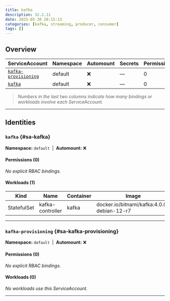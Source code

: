 ```yaml
---
title: kafka
description: 32.2.11
date: 2025-05-30 20:15:13
categories: [kafka, streaming, producer, consumer]
tags: []
---
```


## Overview

|ServiceAccount|Namespace|Automount|Secrets|Permissions|Workloads|
|---|---|---|---|---|---|
|[`kafka-provisioning`](#sa-kafka-provisioning)|default|❌|—|0|0|
|[`kafka`](#sa-kafka)|default|❌|—|0|1|


> *Numbers in the last two columns indicate how many bindings or workloads involve each ServiceAccount.*

---

## Identities

### `kafka` {#sa-kafka}
**Namespace:** `default` &nbsp;|&nbsp; **Automount:** ❌

#### Permissions (0)
_No explicit RBAC bindings._

#### Workloads (1)
|Kind|Name|Container|Image|
|---|---|---|---|
|StatefulSet|kafka-controller|kafka|docker.io/bitnami/kafka:4.0.0-debian-12-r7|

---

### `kafka-provisioning` {#sa-kafka-provisioning}
**Namespace:** `default` &nbsp;|&nbsp; **Automount:** ❌

#### Permissions (0)
_No explicit RBAC bindings._

#### Workloads (0)
_No workloads use this ServiceAccount._

---

